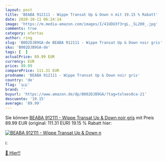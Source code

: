 ```yaml
---
layout: post
title: 'BEABA 912111 - Wippe Transat Up & Down n mit 19.15 % Rabatt'
date: 2020-10-11 06:24:14
image: 'https://m.media-amazon.com/images/I/41UDU3f3rgL._SL200_.jpg'
comments: true
category: ofertas
author: ring
slug: 'B002DJB9GA-de BEABA 912111 - Wippe Transat Up & Down noir gris'
sku: 'B002DJB9GA-de'
tags: [  ]
actualPrice: 89.99 EUR
currency: EUR
price: 89.99
comparePrice: 111.31 EUR
prodname: 'BEABA 912111 - Wippe Transat Up & Down noir gris'
country: 'de'
flag: '🇩🇪'
brand: ''
buyurl: 'https://www.amazon.de/dp/B002DJB9GA/?tag=tolees0ca-21'
descuento: '19.15'
average: '89.99'
---
```


Sie können [BEABA 912111 - Wippe Transat Up & Down noir gris](https://www.amazon.de/dp/B002DJB9GA/?tag=tolees0ca-21) mit Preis 89.99 EUR (original: 111.31 EUR) 19.15 % Rabatt hier:

[![BEABA 912111 - Wippe Transat Up & Down n](https://m.media-amazon.com/images/I/41UDU3f3rgL._SL200_.jpg)](https://www.amazon.de/dp/B002DJB9GA/?tag=tolees0ca-21)

ℹ️:


[🛒 Hier!!](https://www.amazon.de/dp/B002DJB9GA/?tag=tolees0ca-21)

